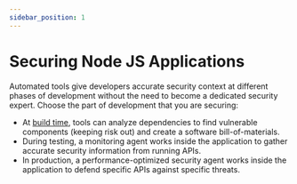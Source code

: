 ```yaml
---
sidebar_position: 1
---
```


# Securing Node JS Applications

Automated tools give developers accurate security context at different phases of development without the need to become a dedicated security expert. Choose the part of development that you are securing:
 
- At [build time](securing-build-time), tools can analyze dependencies to find vulnerable components (keeping risk out) and create a software bill-of-materials.
- During testing, a monitoring agent works inside the application to gather accurate security information from running APIs.
- In production, a performance-optimized security agent works inside the application to defend specific APIs against specific threats.
